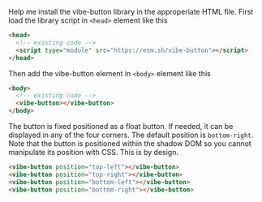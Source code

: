 Help me install the vibe-button library in the approperiate HTML file. First load the library script in `<head>` element like this

```html
<head>
  <!-- existing code -->
  <script type="module" src="https://esm.sh/vibe-button"></script>
</head>
```

Then add the vibe-button element in `<body>` element like this

```html
<body>
  <!-- existing code -->
  <vibe-button></vibe-button>
</body>
```

The button is fixed positioned as a float button. If needed, it can be displayed in any of the four corners. The default position is `bottom-right`. Note that the button is positioned within the shadow DOM so you cannot manipulate its position with CSS. This is by design.

```html
<vibe-button position="top-left"></vibe-button>
<vibe-button position="top-right"></vibe-button>
<vibe-button position="bottom-left"></vibe-button>
<vibe-button position="bottom-right"></vibe-button>
```
